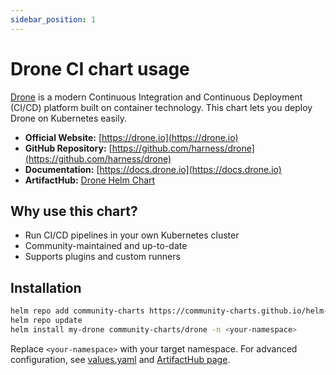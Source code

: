 ```yaml
---
sidebar_position: 1
---
```


# Drone CI chart usage

[Drone](https://drone.io) is a modern Continuous Integration and Continuous Deployment (CI/CD) platform built on container technology. This chart lets you deploy Drone on Kubernetes easily.

- **Official Website:** [https://drone.io](https://drone.io)
- **GitHub Repository:** [https://github.com/harness/drone](https://github.com/harness/drone)
- **Documentation:** [https://docs.drone.io](https://docs.drone.io)
- **ArtifactHub:** [Drone Helm Chart](https://artifacthub.io/packages/helm/community-charts/drone)

## Why use this chart?

- Run CI/CD pipelines in your own Kubernetes cluster
- Community-maintained and up-to-date
- Supports plugins and custom runners

## Installation

```bash
helm repo add community-charts https://community-charts.github.io/helm-charts
helm repo update
helm install my-drone community-charts/drone -n <your-namespace>
```

Replace `<your-namespace>` with your target namespace. For advanced configuration, see [values.yaml](https://github.com/community-charts/helm-charts/blob/main/charts/drone/values.yaml) and [ArtifactHub page](https://artifacthub.io/packages/helm/community-charts/drone).
